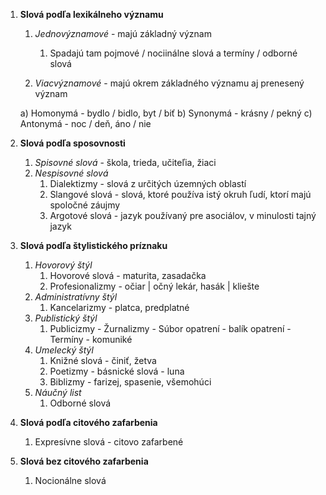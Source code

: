 1. **Slová podľa lexikálneho významu**
	1. *Jednovýznamové* - majú základný význam
		1. Spadajú tam pojmové / nociinálne slová a termíny / odborné slová
		
	2. *Viacvýznamové* - majú okrem základného významu aj prenesený význam
	 
	 a) Homonymá - bydlo / bidlo, byt / biť
	 b) Synonymá - krásny / pekný
	 c) Antonymá - noc / deň, áno / nie

2. **Slová podľa sposovnosti**
	1. *Spisovné slová* - škola, trieda, učiteľia, žiaci
	2. *Nespisovné slová*
		1. Dialektizmy - slová z určitých územných oblastí
		2. Slangové slová - slová, ktoré používa istý okruh ľudí, ktorí majú spoločné záujmy
		3. Argotové slová - jazyk používaný pre asociálov, v minulosti tajný jazyk

3. **Slová podľa štylistického príznaku**
	1. *Hovorový štýl*
		1. Hovorové slová - maturita, zasadačka
		2. Profesionalizmy - očiar | očný lekár, hasák | kliešte
	2. *Administratívny štýl*
		1. Kancelarizmy - platca, predplatné
	3. *Publistický štýl*
		1. Publicizmy - Žurnalizmy - Súbor opatrení - balík opatrení - Termíny - komuniké
	4. *Umelecký štýl*
		1. Knižné slová - činiť, žetva
		2. Poetizmy - básnické slová - luna
		3. Biblizmy - farizej, spasenie, všemohúci
	5. *Náučný list*
		1. Odborné slová

4. **Slová podľa citového zafarbenia**
	1. Expresívne slová - citovo zafarbené

5. **Slová bez citového zafarbenia**
	1. Nocionálne slová